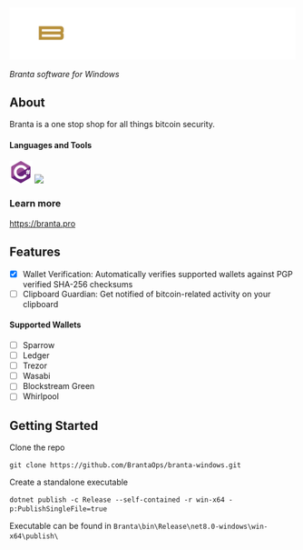![Branta](Branta/Assets/goldwhitecropped.png)

*Branta software for Windows*

## About
Branta is a one stop shop for all things bitcoin security.

#### Languages and Tools
<div>
    <img src="https://raw.githubusercontent.com/devicons/devicon/master/icons/csharp/csharp-original.svg" height="40" />
    <img src="https://pic4.zhimg.com/50/v2-06f957e72756783fd7d73ff3e1b04a85_qhd.jpg" height="40" />
</div>

### Learn more
https://branta.pro

## Features
 - [X] Wallet Verification: Automatically verifies supported wallets against PGP verified SHA-256 checksums
 - [ ] Clipboard Guardian: Get notified of bitcoin-related activity on your clipboard

#### Supported Wallets
 - [ ] Sparrow
 - [ ] Ledger
 - [ ] Trezor
 - [ ] Wasabi
 - [ ] Blockstream Green
 - [ ] Whirlpool

## Getting Started

Clone the repo
```
git clone https://github.com/BrantaOps/branta-windows.git
```

Create a standalone executable
```
dotnet publish -c Release --self-contained -r win-x64 -p:PublishSingleFile=true
```
Executable can be found in `Branta\bin\Release\net8.0-windows\win-x64\publish\`
